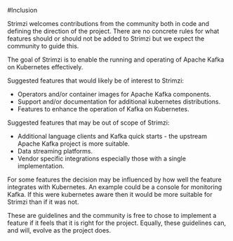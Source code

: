 #Inclusion 

Strimzi welcomes contributions from the community both in code and defining the direction of the project.
There are no concrete rules for what features should or should not be added to Strimzi but we expect the community to guide this.

The goal of Strimzi is to enable the running and operating of Apache Kafka on Kubernetes effectively. 

Suggested features that would likely be of interest to Strimzi:

* Operators and/or container images for Apache Kafka components.
* Support and/or documentation for additional kubernetes distributions.
* Features to enhance the operation of Kafka on Kubernetes.

Suggested features that may be out of scope of Strimzi:

* Additional language clients and Kafka quick starts - the upstream Apache Kafka project is more suitable.
* Data streaming platforms.
* Vendor specific integrations especially those with a single implementation.

For some features the decision may be influenced by how well the feature integrates with Kubernetes.
An example could be a console for monitoring Kafka.
If this were kubernetes aware then it would be more suitable for Strimzi than if it was not.  

These are guidelines and the community is free to chose to implement a feature if it feels that it is right for the project.
Equally, these guidelines can, and will, evolve as the project does.

